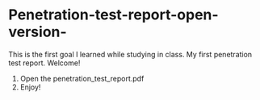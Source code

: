 # Penetration-test-report-open-version-
This is the first goal I learned while studying in class. My first penetration test report. Welcome!

1. Open the penetration_test_report.pdf
2. Enjoy!
